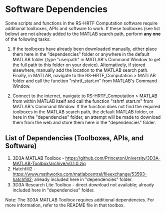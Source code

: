 # Software Dependencies

Some scripts and functions in the RS-HRTF Computation software require additional toolboxes, APIs and software to work. If these toolboxes (see list below) are not already added to the MATLAB search path, perform **any one** of the following tasks:

1. If the toolboxes have already been downloaded manually, either place them here in the "dependencies" folder or anywhere in the default MATLAB folder (type "userpath" in MATLAB's Command Window to get the full path to this folder on your device). Alternatively, if stored elsewhere, manually add the location to the MATLAB search path. Finally, in MATLAB, navigate to the RS-HRTF_Computation > MATLAB folder and call the function "rshrtf_start.m" from MATLAB's Command Window.

2. Connect to the internet, navigate to RS-HRTF_Computation > MATLAB from within MATLAB itself and call the function "rshrtf_start.m" from MATLAB's Command Window. If the function does not find the required toolboxes in the MATLAB search path, the default MATLAB folder, or here in the "dependencies" folder, an attempt will be made to download them from the web and store them here in the "dependencies" folder.

## List of Dependencies (Toolboxes, APIs, and Software)

1. 3D3A MATLAB Toolbox - https://github.com/PrincetonUniversity/3D3A-MATLAB-Toolbox/archive/v0.1.0.zip
2. Hatchfill2 - https://www.mathworks.com/matlabcentral/fileexchange/53593-hatchfill2; already included here in "dependencies" folder.
3. 3D3A Research Lite Toolbox - direct download not available; already included here in "dependencies" folder.

Note: The 3D3A MATLAB Toolbox requires additional dependencies. For more information, refer to the README file in that toolbox.